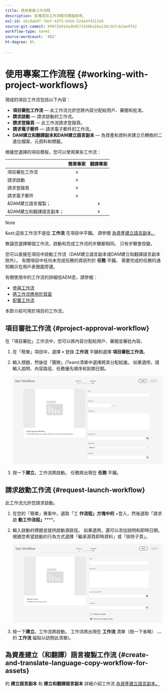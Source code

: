 ```yaml
---
title: 使用專案工作流程
description: 各種項目工作流都可開箱即用。
exl-id: a5c9a6df-7def-43f3-b41b-524a4f4211e9
source-git-commit: 89972691dadb9573160ba16a220c5b7cb3ae9742
workflow-type: tm+mt
source-wordcount: '452'
ht-degree: 8%

---
```


# 使用專案工作流程 {#working-with-project-workflows}

現成的項目工作流包括以下內容：

* **項目審批工作流**  — 此工作流允許您將內容分配給用戶、審閱和批准。
* **請求啟動**  — 請求啟動的工作流。
* **請求登錄頁**  — 此工作流請求登錄頁。
* **請求電子郵件**  — 請求電子郵件的工作流。
* **DAM建立和翻譯副本和DAM建立語言副本**  — 為資產和資料夾建立已轉換的二進位檔案、元資料和標籤。

根據您選擇的項目模板，您可以使用某些工作流：

|  | **簡單專案** | **翻譯專案** |
|---|:-:|:-:|
| 項目審批工作流 | x |  |
| 請求啟動 | x |  |
| 請求登錄頁 | x |  |
| 請求電子郵件 | x |  |
| &amp;DAM建立語言複製； |  | x |
| &amp;DAM建立和翻譯語言副本； |  | x |

>[!NOTE]
>
>&amp;ast;這些工作流不是從 **工作流** 在項目中平鋪。 請參閱 [為資產建立語言副本。](/help/sites-cloud/administering/translation/managing-projects.md)

無論您選擇哪個工作流，啟動和完成工作流的步驟都相同。 只有步驟會改變。

您可以直接在項目中啟動工作流（DAM建立語言副本或DAM建立和翻譯語言副本除外）。 有關項目中任何未完成任務的資訊列於 **任務** 平鋪。 需要完成的任務的通知顯示在用戶表徵圖旁邊。

有關使用中的工作流的詳細信AEM息，請參閱：

* [參與工作流](/help/sites-cloud/authoring/workflows/participating.md)
* [將工作流應用於頁面](/help/sites-cloud/authoring/workflows/applying.md)
* [配置工作流](/help/sites-cloud/administering/workflows-administering.md)

本節介紹可用於項目的工作流。

## 項目審批工作流 {#project-approval-workflow}

在「項目審批」工作流中，您可以將內容分配給用戶、審閱並審批內容。

1. 在「簡單」項目中，選擇 **`+`** 登錄 **工作流** 平鋪和選擇 **項目審批工作流**。
1. 輸入標題，然後從「團隊」(Team)清單中選擇將其分配給誰。 如果適用，請輸入說明、內容路徑、任務優先順序和到期日期。

   ![請求批准](/help/sites-cloud/authoring/assets/projects-approval.png)

1. 按一下&#x200B;**建立**。工作流將啟動。 任務將出現在 **任務** 平鋪。

## 請求啟動工作流 {#request-launch-workflow}

此工作流允許您請求啟動。

1. 在您的「簡單」專案中，選取「工 **作流程」方塊中的** +登入，然後選取「請求啟 **動工作流程」******。
1. 輸入啟動的標題並提供啟動源路徑。 如果適用，還可以添加說明和即時日期。 根據您希望啟動的行為方式選擇「繼承源頁即時資料」或「排除子頁」。

   ![請求啟動](/help/sites-cloud/authoring/assets/projects-request-launch.png)

1. 按一下&#x200B;**建立**。工作流將啟動。 工作流將出現在 **工作流** 清單（按一下省略） **...** 的 **工作流** 磁貼以訪問此清單)。

## 為資產建立（和翻譯）語言複製工作流 {#create-and-translate-language-copy-workflow-for-assets}

的 **建立語言副本** 和 **建立和翻譯語言副本** 詳細介紹工作流 [為資產建立語言副本。](/help/assets/translate-assets.md)
